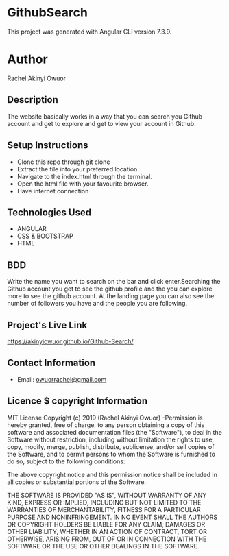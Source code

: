 # GithubSearch
This project was generated with Angular CLI version 7.3.9.

# Author
Rachel Akinyi Owuor
## Description
The website basically works in a way that you can search you Github account and get to explore and get to view your account in Github.

## Setup Instructions
* Clone this repo through git clone
* Extract the file into your preferred location
* Navigate to the index.html through the terminal.
* Open the html file with your favourite browser.
* Have internet connection
## Technologies Used
* ANGULAR
* CSS & BOOTSTRAP
* HTML
## BDD
Write the name you want to search on the bar and click enter.Searching the Github account you get to see the github profile and the you can explore more to see the github account.
At the landing page you can also see the number of followers you have and the people you are following.
## Project's Live Link
https://akinyiowuor.github.io/Github-Search/
## Contact Information
* Email: owuorrachel@gmail.com
## Licence $ copyright Information
MIT License Copyright (c) 2019 (Rachel Akinyi Owuor) -Permission is hereby granted, free of charge, to any person obtaining a copy of this software and associated documentation files (the "Software"), to deal in the Software without restriction, including without limitation the rights to use, copy, modify, merge, publish, distribute, sublicense, and/or sell copies of the Software, and to permit persons to whom the Software is furnished to do so, subject to the following conditions:

The above copyright notice and this permission notice shall be included in all copies or substantial portions of the Software.

THE SOFTWARE IS PROVIDED "AS IS", WITHOUT WARRANTY OF ANY KIND, EXPRESS OR IMPLIED, INCLUDING BUT NOT LIMITED TO THE WARRANTIES OF MERCHANTABILITY, FITNESS FOR A PARTICULAR PURPOSE AND NONINFRINGEMENT. IN NO EVENT SHALL THE AUTHORS OR COPYRIGHT HOLDERS BE LIABLE FOR ANY CLAIM, DAMAGES OR OTHER LIABILITY, WHETHER IN AN ACTION OF CONTRACT, TORT OR OTHERWISE, ARISING FROM, OUT OF OR IN CONNECTION WITH THE SOFTWARE OR THE USE OR OTHER DEALINGS IN THE SOFTWARE.
